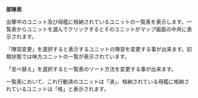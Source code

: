 **部隊表**

出撃中のユニット及び母艦に格納されているユニットの一覧表を表示します。一覧表からユニットを選んでクリックするとそのユニットがマップ画面の中央に表示されます。

「陣営変更」を選択すると表示するユニットの陣営を変更する事が出来ます。初期状態では味方ユニットの一覧が表示されています。

「並べ替え」を選択すると一覧表のソート方法を変更する事が出来ます。

一覧表において、これ行動済のユニットは「済」、格納されている母艦に格納されているユニットは「格」と表示されます。
